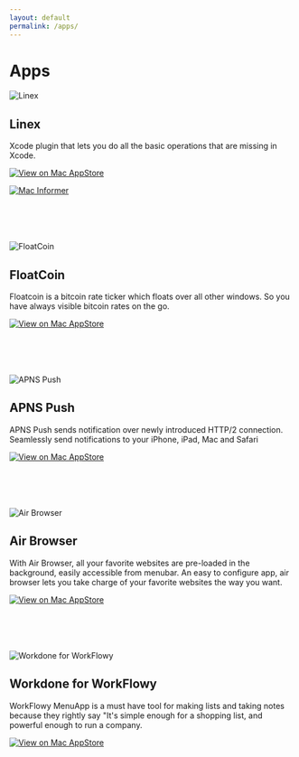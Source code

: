 ```yaml
---
layout: default
permalink: /apps/
---
```


# Apps


![Linex](http://is1.mzstatic.com/image/thumb/Purple128/v4/73/e1/01/73e101ef-1168-18c1-fa0c-1b170891b031/source/100x100bb.png)

## Linex

Xcode plugin that lets you do all the basic operations that are missing in Xcode. 

[![View on Mac AppStore]({{"/assets/macappstore.png"}})](https://itunes.apple.com/us/app/linex-for-xcode/id1290932760?ls=1&mt=12)

[![Mac Informer]({{"/assets/macinformer.png"}})](http://macdownload.informer.com/linex/)
<br><br><br> <br><br>

![FloatCoin](http://is4.mzstatic.com/image/thumb/Purple118/v4/57/13/9e/57139e4d-ae82-5109-9bcf-c2a215bbc6ac/source/100x100bb.png)

## FloatCoin
Floatcoin is a bitcoin rate ticker which floats over all other windows. So you have always visible bitcoin rates on the go.

[![View on Mac AppStore]({{"/assets/macappstore.png"}})](https://itunes.apple.com/us/app/floatcoin-bitcoin-rates/id1273560191?ls=1&mt=12)
<br><br><br> <br><br>


![APNS Push](http://is2.mzstatic.com/image/thumb/Purple71/v4/c7/73/c8/c773c833-79b9-db35-417a-27fb8feb788e/source.icns/100x100bb.png)

## APNS Push
APNS Push sends notification over newly introduced HTTP/2 connection. Seamlessly send notifications to your iPhone, iPad, Mac and Safari

[![View on Mac AppStore]({{"/assets/macappstore.png"}})](https://itunes.apple.com/us/app/apns-push/id1137371380?mt=12)
<br><br><br> <br><br>

![Air Browser](http://is3.mzstatic.com/image/thumb/Purple69/v4/e3/d8/1e/e3d81e37-cd99-1671-a6c4-2c877fcffc7b/source.icns/100x100bb.png)

## Air Browser
With Air Browser, all your favorite websites are pre-loaded in the background, easily accessible from menubar. An easy to configure app, air browser lets you take charge of your favorite websites the way you want.

[![View on Mac AppStore]({{"/assets/macappstore.png"}})](https://itunes.apple.com/us/app/air-browser/id948620309?mt=12)
<br><br><br> <br><br>

![Workdone for WorkFlowy](http://is3.mzstatic.com/image/thumb/Purple60/v4/9d/1e/5f/9d1e5f78-4a83-2b28-ba8a-add20f11aaf8/source.icns/100x100bb.png)

## Workdone for WorkFlowy
WorkFlowy MenuApp is a must have tool for making lists and taking notes because they rightly say "It's simple enough for a shopping list, and powerful enough to run a company.

[![View on Mac AppStore]({{"/assets/macappstore.png"}})](https://itunes.apple.com/us/app/workflowy-menuapp/id965079797?mt=12)
